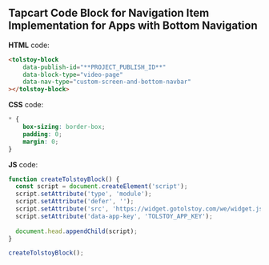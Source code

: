 ## Tapcart Code Block for Navigation Item Implementation for Apps with Bottom Navigation

**HTML** code:

```html
<tolstoy-block
    data-publish-id="**PROJECT_PUBLISH_ID**"
    data-block-type="video-page"
    data-nav-type="custom-screen-and-bottom-navbar"
></tolstoy-block>
```

**CSS** code:

```css
* {
    box-sizing: border-box;
    padding: 0;
    margin: 0;
}
```

**JS** code:

```javascript
function createTolstoyBlock() {
  const script = document.createElement('script');
  script.setAttribute('type', 'module');
  script.setAttribute('defer', '');
  script.setAttribute('src', 'https://widget.gotolstoy.com/we/widget.js');
  script.setAttribute('data-app-key', 'TOLSTOY_APP_KEY');
  
  document.head.appendChild(script);
}

createTolstoyBlock();
```
